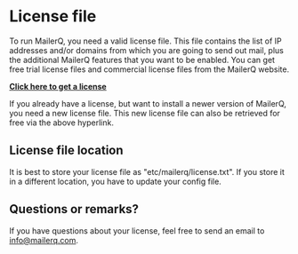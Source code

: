 # License file

To run MailerQ, you need a valid license file. This file contains the list
of IP addresses and/or domains from which you are going to send out mail, plus
the additional MailerQ features that you want to be enabled. You can get
free trial license files and commercial license files from the MailerQ website.

**[Click here to get a license](/product/license)**

If you already have a license, but want to install a newer version of MailerQ,
you need a new license file. This new license file can also be retrieved for free
via the above hyperlink.


## License file location

It is best to store your license file as "etc/mailerq/license.txt". If you
store it in a different location, you have to update your config file.


## Questions or remarks?

If you have questions about your license, feel free to send an email to 
[info@mailerq.com](mailto:info@mailerq.com).
